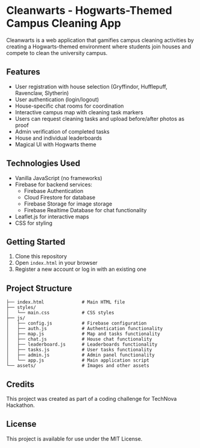 # Cleanwarts - Hogwarts-Themed Campus Cleaning App

Cleanwarts is a web application that gamifies campus cleaning activities by creating a Hogwarts-themed environment where students join houses and compete to clean the university campus.

## Features

- User registration with house selection (Gryffindor, Hufflepuff, Ravenclaw, Slytherin)
- User authentication (login/logout)
- House-specific chat rooms for coordination
- Interactive campus map with cleaning task markers
- Users can request cleaning tasks and upload before/after photos as proof
- Admin verification of completed tasks
- House and individual leaderboards
- Magical UI with Hogwarts theme

## Technologies Used

- Vanilla JavaScript (no frameworks)
- Firebase for backend services:
  - Firebase Authentication
  - Cloud Firestore for database
  - Firebase Storage for image storage
  - Firebase Realtime Database for chat functionality
- Leaflet.js for interactive maps
- CSS for styling

## Getting Started

1. Clone this repository
2. Open `index.html` in your browser
3. Register a new account or log in with an existing one

## Project Structure

```
├── index.html              # Main HTML file
├── styles/
│   └── main.css            # CSS styles
├── js/
│   ├── config.js           # Firebase configuration
│   ├── auth.js             # Authentication functionality
│   ├── map.js              # Map and tasks functionality
│   ├── chat.js             # House chat functionality
│   ├── leaderboard.js      # Leaderboards functionality
│   ├── tasks.js            # User tasks functionality
│   ├── admin.js            # Admin panel functionality
│   └── app.js              # Main application script
└── assets/                 # Images and other assets
```

## Credits

This project was created as part of a coding challenge for TechNova Hackathon.

## License

This project is available for use under the MIT License.

 
